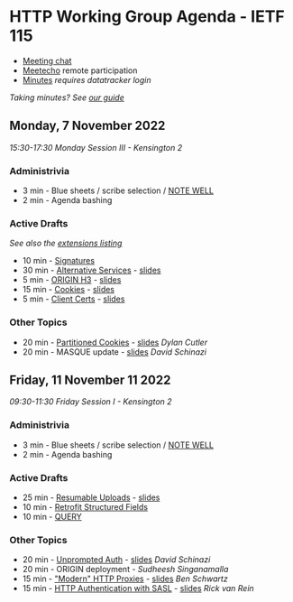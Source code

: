 # HTTP Working Group Agenda - IETF 115

* [Meeting chat]()
* [Meetecho](http://www.meetecho.com/ietf115/httpbis) remote participation
* [Minutes](https://notes.ietf.org/notes-httpbis-115) _requires datatracker login_

*Taking minutes? See [our guide](https://github.com/httpwg/wiki/wiki/TakingMinutes)*



## Monday, 7 November 2022

_15:30-17:30 Monday Session III - Kensington 2_

### Administrivia

*  3 min - Blue sheets / scribe selection / [NOTE WELL](https://www.ietf.org/about/note-well/)
*  2 min - Agenda bashing

### Active Drafts

_See also the [extensions listing](https://httpwg.org/http-extensions/)_

* 10 min - [Signatures](https://datatracker.ietf.org/doc/draft-ietf-httpbis-message-signatures)
* 30 min - [Alternative Services](https://datatracker.ietf.org/doc/draft-ietf-httpbis-rfc7838bis) - [slides](alt-svc.pdf)
* 5 min - [ORIGIN H3](https://datatracker.ietf.org/doc/draft-ietf-httpbis-origin-h3) - [slides](origin.pdf)
* 15 min - [Cookies](https://datatracker.ietf.org/doc/draft-ietf-httpbis-rfc6265bis) - [slides](cookies.pdf)
* 5 min - [Client Certs](https://datatracker.ietf.org/doc/draft-ietf-httpbis-client-cert-field) - [slides](client-cert.pdf)


### Other Topics

* 20 min - [Partitioned Cookies](https://datatracker.ietf.org/doc/draft-cutler-httpbis-partitioned-cookies/) - [slides](partitioned-cookies.pdf) _Dylan Cutler_
* 20 min - MASQUE update - [slides](masque.pdf) _David Schinazi_


## Friday, 11 November 11 2022

_09:30-11:30 Friday Session I - Kensington 2_

### Administrivia

*  3 min - Blue sheets / scribe selection / [NOTE WELL](https://www.ietf.org/about/note-well/)
*  2 min - Agenda bashing


### Active Drafts

* 25 min - [Resumable Uploads](https://datatracker.ietf.org/doc/draft-ietf-httpbis-resumable-upload) - [slides](resumable-upload.pdf)
* 10 min - [Retrofit Structured Fields](https://datatracker.ietf.org/doc/draft-ietf-httpbis-retrofit)
* 10 min - [QUERY](https://datatracker.ietf.org/doc/draft-ietf-httpbis-safe-method-w-body)


### Other Topics

* 20 min - [Unprompted Auth](https://datatracker.ietf.org/doc/draft-schinazi-httpbis-unprompted-auth/)  - [slides](unprompted-auth.pdf) _David Schinazi_
* 20 min - ORIGIN deployment - _Sudheesh Singanamalla_
* 15 min - ["Modern" HTTP Proxies](https://datatracker.ietf.org/doc/draft-schwartz-modern-http-proxies/) - [slides](modernizing-http-forward-proxies.pdf) _Ben Schwartz_
* 15 min - [HTTP Authentication with SASL](https://datatracker.ietf.org/doc/draft-vanrein-httpauth-sasl/) - [slides](httpauth-sasl.pdf) _Rick van Rein_
